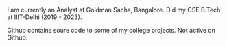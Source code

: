 I am currently an Analyst at Goldman Sachs, Bangalore. Did my CSE B.Tech at IIIT-Delhi (2019 - 2023). 

Github contains soure code to some of my college projects. Not active on Github.
